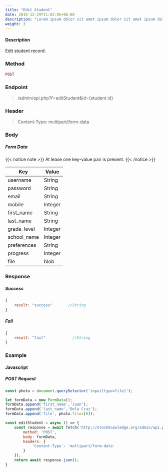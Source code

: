 ```yaml
---
title: "Edit Student"
date: 2018-12-29T11:02:05+06:00
description: "Lorem ipsum dolor sit amet ipsum dolor sit amet ipsum dolor sit amet"
weight: 3
---
```


#### Description

Edit student record.

### Method

```PHP
POST
```

### Endpoint

> /admin/api.php?f=editStudent&id={student id}

### Header

> Content-Type: multipart/form-data

### Body

##### Form Data

{{< notice note >}}
At lease one key-value pair is present.
{{< /notice >}}

| Key         | Value   |
| ----------- | ------- |
| username    | String  |
| password    | String  |
| email       | String  |
| mobile      | Integer |
| first_name  | String  |
| last_name   | String  |
| grade_level | Integer |
| school_name | Integer |
| preferences | String  |
| progress    | Integer |
| file        | blob    |

### Response

##### Success

```JavaScript
{
    result: "success"       //String
}
```

##### Fail

```JavaScript
{
    result: "fail"            //String
}
```

### Example

#### Javascript

##### POST Request

```Javascript
const photo = document.querySelector('input[type=file]');

let formData = new FormData();
formData.append('first_name','Juan');
formData.append('last_name','Dela Cruz');
formData.append('file', photo.files[0]);

const editStudent = async () => {
    const response = await fetch('http://stockknowledge.org/admin/api.php?f=editStudent&id=2',{
        method: 'POST',
        body: formData,
        headers: {
            'Content-Type': 'multipart/form-data'
        }
    });
    return await response.json();
}
```
